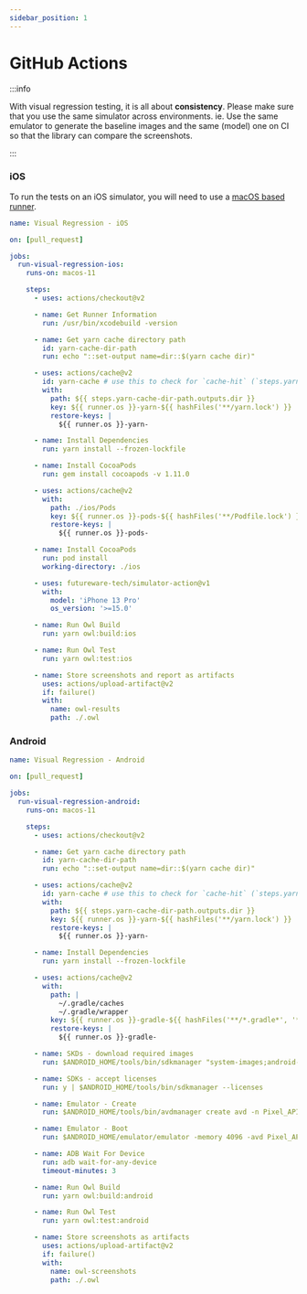 ```yaml
---
sidebar_position: 1
---
```


# GitHub Actions

:::info

With visual regression testing, it is all about **consistency**. Please make sure that you use the same simulator across environments. ie. Use the same emulator to generate the baseline images and the same (model) one on CI so that the library can compare the screenshots.

:::

### iOS

To run the tests on an iOS simulator, you will need to use a [macOS based runner](https://docs.github.com/en/actions/using-github-hosted-runners/about-github-hosted-runners#supported-runners-and-hardware-resources).

```yaml title=".github/workflows/visual-regression-ios.yml"
name: Visual Regression - iOS

on: [pull_request]

jobs:
  run-visual-regression-ios:
    runs-on: macos-11

    steps:
      - uses: actions/checkout@v2

      - name: Get Runner Information
        run: /usr/bin/xcodebuild -version

      - name: Get yarn cache directory path
        id: yarn-cache-dir-path
        run: echo "::set-output name=dir::$(yarn cache dir)"

      - uses: actions/cache@v2
        id: yarn-cache # use this to check for `cache-hit` (`steps.yarn-cache.outputs.cache-hit != 'true'`)
        with:
          path: ${{ steps.yarn-cache-dir-path.outputs.dir }}
          key: ${{ runner.os }}-yarn-${{ hashFiles('**/yarn.lock') }}
          restore-keys: |
            ${{ runner.os }}-yarn-

      - name: Install Dependencies
        run: yarn install --frozen-lockfile

      - name: Install CocoaPods
        run: gem install cocoapods -v 1.11.0

      - uses: actions/cache@v2
        with:
          path: ./ios/Pods
          key: ${{ runner.os }}-pods-${{ hashFiles('**/Podfile.lock') }}
          restore-keys: |
            ${{ runner.os }}-pods-

      - name: Install CocoaPods
        run: pod install
        working-directory: ./ios

      - uses: futureware-tech/simulator-action@v1
        with:
          model: 'iPhone 13 Pro'
          os_version: '>=15.0'

      - name: Run Owl Build
        run: yarn owl:build:ios

      - name: Run Owl Test
        run: yarn owl:test:ios

      - name: Store screenshots and report as artifacts
        uses: actions/upload-artifact@v2
        if: failure()
        with:
          name: owl-results
          path: ./.owl
```

### Android

```yaml title=".github/workflows/visual-regression-android.yml"
name: Visual Regression - Android

on: [pull_request]

jobs:
  run-visual-regression-android:
    runs-on: macos-11

    steps:
      - uses: actions/checkout@v2

      - name: Get yarn cache directory path
        id: yarn-cache-dir-path
        run: echo "::set-output name=dir::$(yarn cache dir)"

      - uses: actions/cache@v2
        id: yarn-cache # use this to check for `cache-hit` (`steps.yarn-cache.outputs.cache-hit != 'true'`)
        with:
          path: ${{ steps.yarn-cache-dir-path.outputs.dir }}
          key: ${{ runner.os }}-yarn-${{ hashFiles('**/yarn.lock') }}
          restore-keys: |
            ${{ runner.os }}-yarn-

      - name: Install Dependencies
        run: yarn install --frozen-lockfile

      - uses: actions/cache@v2
        with:
          path: |
            ~/.gradle/caches
            ~/.gradle/wrapper
          key: ${{ runner.os }}-gradle-${{ hashFiles('**/*.gradle*', '**/gradle-wrapper.properties') }}
          restore-keys: |
            ${{ runner.os }}-gradle-

      - name: SKDs - download required images
        run: $ANDROID_HOME/tools/bin/sdkmanager "system-images;android-30;default;x86_64"

      - name: SDKs - accept licenses
        run: y | $ANDROID_HOME/tools/bin/sdkmanager --licenses

      - name: Emulator - Create
        run: $ANDROID_HOME/tools/bin/avdmanager create avd -n Pixel_API_30 --device 'Nexus 5X' --package "system-images;android-30;default;x86_64" --sdcard 512M

      - name: Emulator - Boot
        run: $ANDROID_HOME/emulator/emulator -memory 4096 -avd Pixel_API_30 -wipe-data -no-window -gpu swiftshader_indirect -no-snapshot -noaudio -no-boot-anim &

      - name: ADB Wait For Device
        run: adb wait-for-any-device
        timeout-minutes: 3

      - name: Run Owl Build
        run: yarn owl:build:android

      - name: Run Owl Test
        run: yarn owl:test:android

      - name: Store screenshots as artifacts
        uses: actions/upload-artifact@v2
        if: failure()
        with:
          name: owl-screenshots
          path: ./.owl
```
